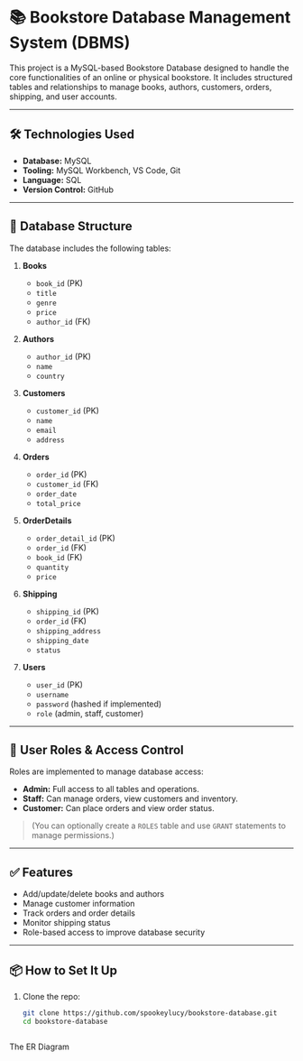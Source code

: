 # 📚 Bookstore Database Management System (DBMS)

This project is a MySQL-based Bookstore Database designed to handle the core functionalities of an online or physical bookstore. It includes structured tables and relationships to manage books, authors, customers, orders, shipping, and user accounts.

---

## 🛠️ Technologies Used
- **Database:** MySQL
- **Tooling:** MySQL Workbench, VS Code, Git
- **Language:** SQL
- **Version Control:** GitHub

---

## 📂 Database Structure

The database includes the following tables:

1. **Books**
   - `book_id` (PK)
   - `title`
   - `genre`
   - `price`
   - `author_id` (FK)

2. **Authors**
   - `author_id` (PK)
   - `name`
   - `country`

3. **Customers**
   - `customer_id` (PK)
   - `name`
   - `email`
   - `address`

4. **Orders**
   - `order_id` (PK)
   - `customer_id` (FK)
   - `order_date`
   - `total_price`

5. **OrderDetails**
   - `order_detail_id` (PK)
   - `order_id` (FK)
   - `book_id` (FK)
   - `quantity`
   - `price`

6. **Shipping**
   - `shipping_id` (PK)
   - `order_id` (FK)
   - `shipping_address`
   - `shipping_date`
   - `status`

7. **Users**
   - `user_id` (PK)
   - `username`
   - `password` (hashed if implemented)
   - `role` (admin, staff, customer)

---

## 🔐 User Roles & Access Control

Roles are implemented to manage database access:
- **Admin:** Full access to all tables and operations.
- **Staff:** Can manage orders, view customers and inventory.
- **Customer:** Can place orders and view order status.

> (You can optionally create a `ROLES` table and use `GRANT` statements to manage permissions.)

---

## ✅ Features

- Add/update/delete books and authors
- Manage customer information
- Track orders and order details
- Monitor shipping status
- Role-based access to improve database security

---

## 📦 How to Set It Up

1. Clone the repo:
   ```bash
   git clone https://github.com/spookeylucy/bookstore-database.git
   cd bookstore-database



The ER Diagram
